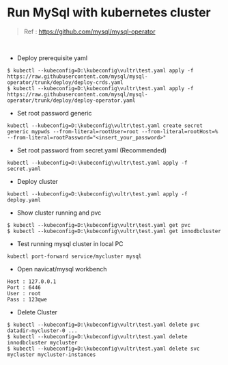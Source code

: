 # Run MySql with kubernetes cluster

> Ref : https://github.com/mysql/mysql-operator

<br>

- Deploy prerequisite yaml
```
$ kubectl --kubeconfig=D:\kubeconfig\vultr\test.yaml apply -f https://raw.githubusercontent.com/mysql/mysql-operator/trunk/deploy/deploy-crds.yaml
$ kubectl --kubeconfig=D:\kubeconfig\vultr\test.yaml apply -f https://raw.githubusercontent.com/mysql/mysql-operator/trunk/deploy/deploy-operator.yaml
```

- Set root password generic
```
kubectl --kubeconfig=D:\kubeconfig\vultr\test.yaml create secret generic mypwds --from-literal=rootUser=root --from-literal=rootHost=% --from-literal=rootPassword="<insert_your_password>"
```

- Set root password from secret.yaml (Recommended)
```
kubectl --kubeconfig=D:\kubeconfig\vultr\test.yaml apply -f secret.yaml
```

- Deploy cluster
```
kubectl --kubeconfig=D:\kubeconfig\vultr\test.yaml apply -f deploy.yaml
```

- Show cluster running and pvc
```
$ kubectl --kubeconfig=D:\kubeconfig\vultr\test.yaml get pvc
$ kubectl --kubeconfig=D:\kubeconfig\vultr\test.yaml get innodbcluster
```

- Test running mysql cluster in local PC
```
kubectl port-forward service/mycluster mysql
```

- Open navicat/mysql workbench
```
Host : 127.0.0.1
Port : 6446
User : root
Pass : 123qwe
```

- Delete Cluster

```
$ kubectl --kubeconfig=D:\kubeconfig\vultr\test.yaml delete pvc datadir-mycluster-0 ...
$ kubectl --kubeconfig=D:\kubeconfig\vultr\test.yaml delete innodbcluster mycluster
$ kubectl --kubeconfig=D:\kubeconfig\vultr\test.yaml delete svc mycluster mycluster-instances
```